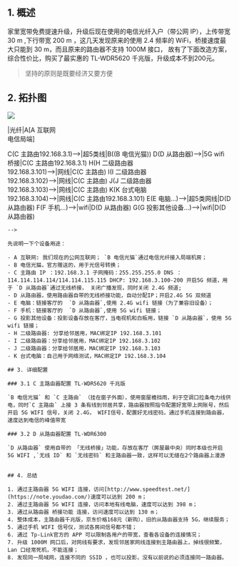 ## 1. 概述

家里宽带免费提速升级，升级后现在使用的电信光纤入户（带公网 IP），上传带宽 30 m ,下行带宽 200 m ，这几天发现原来的使用 2.4 频率的 WiFi，桥接速度最大只能到 30 m，而且原来的路由器不支持 1000M 接口， 故有了下面改造方案，综合性价比，购买了最实惠的 TL-WDR5620 千兆版，升级成本不到200元。

> 坚持的原则是既要经济又要方便

## 2. 拓扑图

![](https://note.lihaixin.name/images/01/1-1.jpg)
<!--
```
graph BT
B((B 电信光猫))-->|光纤|A[A 互联网<br />电信局端]
C(C 主路由192.168.3.1)-->|超5类线|B((B 电信光猫))
D(D 从路由器)-->|5G wifi 桥接|C(C 主路由192.168.3.1)
H(H 二级路由器<br>192.168.3.101)-->|网线|C(C 主路由)
I(I 二级路由器<br>192.168.3.102)-->|网线|C(C 主路由)
J(J 二级路由器<br>192.168.3.103)-->|网线|C(C 主路由)
K(K 台式电脑<br>192.168.3.104)-->|网线|C(C 主路由192.168.3.101)
E(E 电脑...)-->|超5类网线|D(D 从路由器)
F(F 手机...)-->|wifi|D(D 从路由器)
G(G 投影其他设备...)-->|wifi|D(D 从路由器)
```
-->

先说明一下个设备用途：

- A 互联网: 我们现在的公网互联网； `B 电信光猫`通过电信光纤接入局端机房；
- B 电信光猫，官方赠送的，用于光信号转换；
- C 主路由 IP ：192.168.3.1 子网掩码：255.255.255.0 DNS ：114.114.114.114/114.114.115.115 DHCP: 192.168.3.100-200 开启5G 频道，用于 `D 从路由器`通过无线桥接， 关闭广播发现，同时关闭 2.4G 频道;
- D 从路由器，使用路由器自带的无线桥接功能，自动分配IP；开启2.4G 5G 双频道
- E 电脑：链接客厅的  `D 从路由器`,使用 2.4G wifi 链接（为了兼容旧设备）；
- F 手机：链接客厅的  `D 从路由器`,使用 5G wifi 链接；
- G 投影其他设备：投影设备存放在客厅，当电视机和白板用，链接 `D 从路由器`，使用 5G wifi 链接；
- H 二级路由器: 分享给邻居用，MAC绑定IP 192.168.3.101
- I 二级路由器：分享给邻居用，MAC绑定IP 192.168.3.102
- J 二级路由器：分享给邻居用，MAC绑定IP 192.168.3.103
- K 台式电脑：自己用于网络测试，MAC绑定IP 192.168.3.104

## 3. 详细配置

### 3.1 C 主路由器配置 TL-WDR5620 千兆版

`B 电信光猫` 和 `C 主路由` （挂在窗子外面），使用窗屋檐挡雨，利于空调口拉条电力线供电，同时`C 主路由` 上接 3 条有线到邻居共享，路由器按照指令配置好宽带上网账号，然后开启 5G WIFI 信号，关闭 2.4G， WIFI信号，配置好无线密码，通过手机连接到路由器，速度达到电信的峰值带宽

### 3.2 D 从路由器配置 TL-WDR6300

`D 从路由器` 使用自带的 「无线桥接」功能，存放在客厅（房屋最中央）同时本级也开启 5G WIFI ,`无线 ID` 和 `无线密码` 和主路由器一致，这样可以无缝在2个路由器上漫游


## 4. 总结

1. 通过主路由器 5G WIFI 连接，访问[http://www.speedtest.net/](https://note.youdao.com/)速度可以达到 200 m；
2. 通过主路由器 5G WIFI 连接，访问本地有线电脑，速度可以达到 398 m；
3. 通过从路由器 桥接功能 连接，访问速度可以达到 130 m；
4. 整体成本，主路由器千兆版，京东价格168元（新购），旧的从路由器支持 5G，继续服务；
5. 通过手机 WIFI 信号仪，测试各房间信号都不错；
6. 通过 Tp-Link官方的 APP 可以限制各用户的带宽，查看各设备的连接情况；
7. 升级 1000M 网口后，对网线有要求，发现邻居家网线连接到主路由器上，掉线很频繁，Lan 口经常死机，不能连接；
8. 发现同一局域网，连接不同的 SSID ，也可以投影，没有以前说的必须连接同一路由器。
